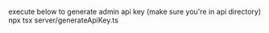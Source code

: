 execute below to generate admin api key (make sure you're in api directory)
npx tsx server/generateApiKey.ts 
